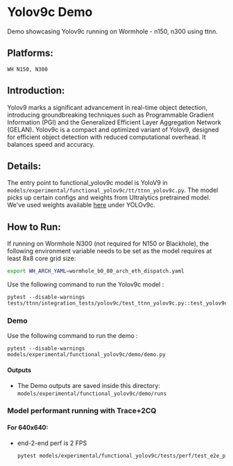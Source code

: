 # Yolov9c Demo
Demo showcasing Yolov9c running on Wormhole - n150, n300 using ttnn.

## Platforms:
    WH N150, N300

## Introduction:
Yolov9 marks a significant advancement in real-time object detection, introducing groundbreaking techniques such as Programmable Gradient Information (PGI) and the Generalized Efficient Layer Aggregation Network (GELAN). Yolov9c is a compact and optimized variant of Yolov9, designed for efficient object detection with reduced computational overhead. It balances speed and accuracy.

## Details:
The entry point to functional_yolov9c model is YoloV9 in `models/experimental/functional_yolov9c/tt/ttnn_yolov9c.py`. The model picks up certain configs and weights from Ultralytics pretrained model. We've used weights available [here](https://docs.ultralytics.com/models/yolov9/#performance-on-ms-coco-dataset) under YOLOv9c.

## How to Run:
If running on Wormhole N300 (not required for N150 or Blackhole), the following environment variable needs to be set as the model requires at least 8x8 core grid size:
```sh
export WH_ARCH_YAML=wormhole_b0_80_arch_eth_dispatch.yaml
```

Use the following command to run the Yolov9c model :
```
pytest --disable-warnings tests/ttnn/integration_tests/yolov9c/test_ttnn_yolov9c.py::test_yolov9c
```
### Demo
Use the following command to run the demo :
```
pytest --disable-warnings models/experimental/functional_yolov9c/demo/demo.py
```

#### Outputs
- The Demo outputs are saved inside this directory: `models/experimental/functional_yolov9c/demo/runs`

### Model performant running with Trace+2CQ

#### For 640x640:
- end-2-end perf is 2 FPS

  ```bash
  pytest models/experimental/functional_yolov9c/tests/perf/test_e2e_performant.py::test_e2e_performant[resolution0-True-1-act_dtype0-weight_dtype0-device_params0]
  ```
